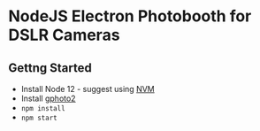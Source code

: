 # NodeJS Electron Photobooth for DSLR Cameras

## Gettng Started
 - Install Node 12 - suggest using [NVM](https://github.com/nvm-sh/nvm)
 - Install [gphoto2](http://www.gphoto.org/)
 - `npm install`
 - `npm start`
